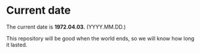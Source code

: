 # Current date

The current date is **1972.04.03.** (YYYY.MM.DD.)

This repository will be good when the world ends, so we will know how long it lasted.